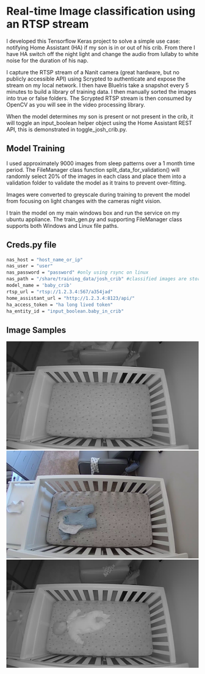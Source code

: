 # Real-time Image classification using an RTSP stream

I developed this Tensorflow Keras project to solve a simple use case: notifying Home Assistant (HA) if my son is in or out of his crib. From there I have HA switch off the night light and change the audio from lullaby to white noise for the duration of his nap.

I capture the RTSP stream of a Nanit camera (great hardware, but no publicly accessible API) using Scrypted to authenticate and expose the stream on my local network. I then have BlueIris take a snapshot every 5 minutes to build a library of training data. I then manually sorted the images into true or false folders. The Scrypted RTSP stream is then consumed by OpenCV as you will see in the video processing library.

When the model determines my son is present or not present in the crib, it will toggle an input_boolean helper object using the Home Assistant REST API, this is demonstrated in toggle_josh_crib.py.

## Model Training
I used approximately 9000 images from sleep patterns over a 1 month time period. The FileManager class function split_data_for_validation() will randomly select 20% of the images in each class and place them into a validation folder to validate the model as it trains to prevent over-fitting. 

Images were converted to greyscale during training to prevent the model from focusing on light changes with the cameras night vision.

I train the model on my main windows box and run the service on my ubuntu appliance. The train_gen.py and supporting FileManager class supports both Windows and Linux file paths.

## Creds.py file
```bash
nas_host = "host_name_or_ip"
nas_user = "user"
nas_password = "password" #only using rsync on linux
nas_path = "/share/training_data/josh_crib" #classified images are stored under here, for windows user the share/folder_name
model_name = 'baby_crib'
rtsp_url = "rtsp://1.2.3.4:567/a354jad"
home_assistant_url = "http://1.2.3.4:8123/api/"
ha_access_token = "ha long lived token"
ha_entity_id = "input_boolean.baby_in_crib"
```

## Image Samples
<p align="left">
  <img src="assets/false1.jpg" alt="false">
  <img src="assets/false2.jpg" alt="false">
  <img src="assets/true1.jpg" alt="true">
</p>